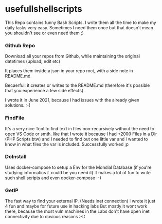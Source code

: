 # usefullshellscripts
This Repo contains funny Bash Scripts. I write them all the time to make my daily tasks very easy. 
Sometimes I need them once but that doesn't mean you shouldn't see or even need them ;)

### Github Repo 
Download all your repos from Github, while maintaining the original datetimes (upload, edit etc) 

It places them inside a json in your repo root, with a side note in README.md.

Becaerful: it creates or writes to the README.md (therefore it's possible that you experience a few side effects) 

I wrote it in June 2021, because I had issues with the already given solutions. :-) 

### FindFile 
It's a very nice Tool to find text in files non-recursively without the need to open VS Code or smth. like that
I wrote it because I had +2000 Files in a Dir (PHP Scripts btw) and I needed to find out one little var and I wanted to know in what files the var is included.
Successfully worked ;p

### DoInstall 
Uses docker-compose to setup a Env for the Mondial Database (if you're studying informatics it could be you need it)
It makes a lot of fun to write such shell scripts and even docker-compose :-)

### GetIP
The fast way to find your external IP. (Needs inet connection)
I wrote it just 4 fun and maybe for future use in hacking labs
But mostly it wont work there, because the most vuln machines in the Labs don't have open inet connectivity due to obvious reasons :-D
